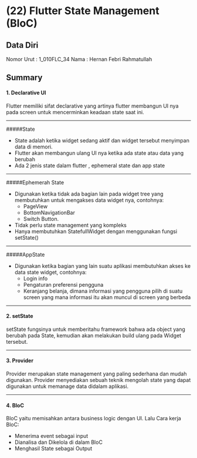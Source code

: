 # (22)  Flutter State Management (BloC)
## Data Diri

Nomor Urut : 1_010FLC_34
Nama : Hernan Febri Rahmatullah

## Summary
#### 1. Declarative UI
Flutter memiliki sifat declarative yang artinya flutter membangun UI nya pada screen untuk mencerminkan keadaan state saat ini.
***
#####State
- State adalah ketika widget sedang aktif dan widget tersebut menyimpan data di memori.
- Flutter akan membangun ulang UI nya ketika ada state atau data yang berubah
- Ada 2 jenis state dalam flutter , ephemeral state dan app state
***
#####Ephemerah State
- Digunakan ketika tidak ada bagian lain pada widget tree yang membutuhkan untuk mengakses data widget nya, contohnya:
    * PageView
    * BottomNavigationBar
    * Switch Button.
- Tidak perlu state management yang kompleks
- Hanya membutuhkan StatefullWidget dengan menggunakan fungsi setState()
***
#####AppState
- Digunakan ketika bagian yang lain suatu aplikasi membutuhkan akses ke data state widget, contohnya:
    * Login info
    * Pengaturan preferensi pengguna
    * Keranjang belanja, dimana informasi yang pengguna pilih di suatu screen yang mana informasi itu akan muncul di screen yang berbeda
***
#### 2. setState
setState fungsinya untuk memberitahu framework bahwa ada object yang berubah pada State, kemudian akan melakukan build ulang pada Widget tersebut.
***
#### 3. Provider
Provider merupakan state management yang paling sederhana dan mudah digunakan. Provider menyediakan sebuah teknik mengolah state yang dapat digunakan untuk memanage data didalam aplikasi.
***
#### 4. BloC
BloC yaitu memisahkan antara business logic dengan UI. Lalu Cara kerja BloC:
- Menerima event sebagai input
- Dianalisa dan Dikelola di dalam BloC
- Menghasil State sebagai Output

